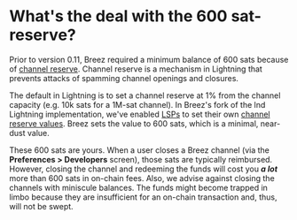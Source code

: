 # What's the deal with the 600 sat-reserve?

Prior to version 0.11, Breez required a minimum balance of 600 sats because of [channel reserve](https://link.medium.com/W2dwNuc583). Channel reserve is a mechanism in Lightning that prevents attacks of spamming channel openings and closures.

The default in Lightning is to set a channel reserve at 1% from the channel capacity (e.g. 10k sats for a 1M-sat channel). In Breez's fork of the lnd Lightning implementation, we've enabled [LSPs](https://medium.com/breez-technology/introducing-lightning-service-providers-fe9fb1665d5f) to set their own [channel reserve values](https://github.com/lightningnetwork/lnd/pull/2708). Breez sets the value to 600 sats, which is a minimal, near-dust value.

These 600 sats are yours. When a user closes a Breez channel (via the **Preferences > Developers** screen), those sats are typically reimbursed. However, closing the channel and redeeming the funds will cost you **_a lot_** more than 600 sats in on-chain fees. Also, we advise against closing the channels with miniscule balances. The funds might become trapped in limbo because they are insufficient for an on-chain transaction and, thus, will not be swept. 
